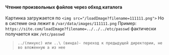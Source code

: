 #### Чтение произвольных файлов через обход каталога

Картинка загружается по `<img src="/loadImage?filename=111111.png">`
Но в системе она лежит в `/var/data/images/111111.png`
Пример: `https://site.com/loadImage?filename=../../../etc/passwd` фактически получается как `/etc/passwd`

> `../(линукс) или ..\ (винда)- переход к предыдущей директории, не во вложенную а из нее `
